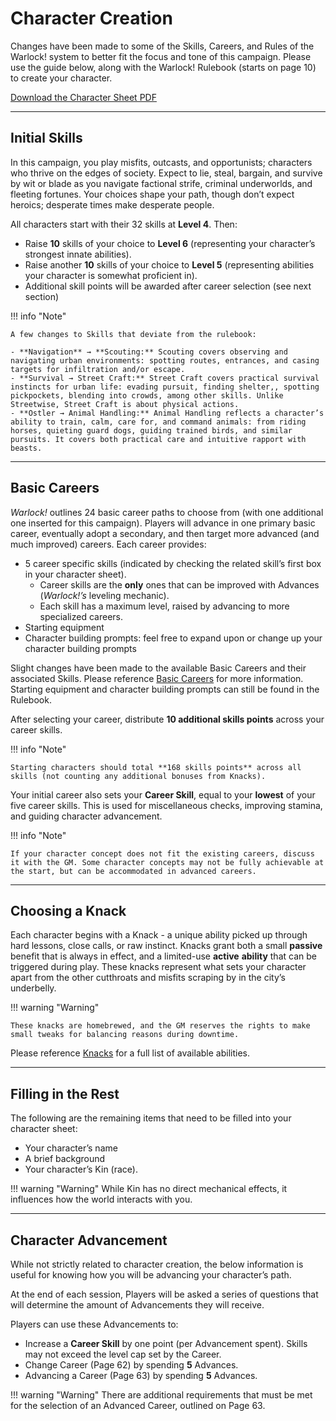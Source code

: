 # Character Creation

Changes have been made to some of the Skills, Careers, and Rules of the Warlock! system to better fit the focus and tone of this campaign. Please use the guide below, along with the Warlock! Rulebook (starts on page 10) to create your character.

[Download the Character Sheet PDF](/Coinmarch/handouts/character_sheet.pdf)

---

## Initial Skills

In this campaign, you play misfits, outcasts, and opportunists; characters who thrive on the edges of society. Expect to lie, steal, bargain, and survive by wit or blade as you navigate factional strife, criminal underworlds, and fleeting fortunes. Your choices shape your path, though don’t expect heroics; desperate times make desperate people.

All characters start with their 32 skills at **Level 4**. Then:

- Raise **10** skills of your choice to **Level 6** (representing your character’s strongest innate abilities).
- Raise another **10** skills of your choice to **Level 5** (representing abilities your character is somewhat proficient in).
- Additional skill points will be awarded after career selection (see next section)

!!! info "Note"

    A few changes to Skills that deviate from the rulebook:
    
    - **Navigation** → **Scouting:** Scouting covers observing and navigating urban environments: spotting routes, entrances, and casing targets for infiltration and/or escape.
    - **Survival → Street Craft:** Street Craft covers practical survival instincts for urban life: evading pursuit, finding shelter,, spotting pickpockets, blending into crowds, among other skills. Unlike Streetwise, Street Craft is about physical actions.
    - **Ostler → Animal Handling:** Animal Handling reflects a character’s ability to train, calm, care for, and command animals: from riding horses, quieting guard dogs, guiding trained birds, and similar pursuits. It covers both practical care and intuitive rapport with beasts.

---

## Basic Careers

_Warlock!_ outlines 24 basic career paths to choose from (with one additional one inserted for this campaign). Players will advance in one primary basic career, eventually adopt a secondary, and then target more advanced (and much improved) careers. Each career provides:

- 5 career specific skills (indicated by checking the related skill’s first box in your character sheet).
    - Career skills are the **only** ones that can be improved with Advances (_Warlock!’s_ leveling mechanic).
    - Each skill has a maximum level, raised by advancing to more specialized careers.
- Starting equipment
- Character building prompts: feel free to expand upon or change up your character building prompts

Slight changes have been made to the available Basic Careers and their associated Skills. Please reference [Basic Careers](/Coinmarch/player-introduction/character-creation/basic-careers/) for more information. Starting equipment and character building prompts can still be found in the Rulebook.

After selecting your career, distribute **10 additional skills points** across your career skills.

!!! info "Note"

    Starting characters should total **168 skills points** across all skills (not counting any additional bonuses from Knacks).

Your initial career also sets your **Career Skill**, equal to your **lowest** of your five career skills. This is used for miscellaneous checks, improving stamina, and guiding character advancement.

!!! info "Note"

    If your character concept does not fit the existing careers, discuss it with the GM. Some character concepts may not be fully achievable at the start, but can be accommodated in advanced careers.

---

## Choosing a Knack

Each character begins with a Knack - a unique ability picked up through hard lessons, close calls, or raw instinct. Knacks grant both a small **passive** benefit that is always in effect, and a limited-use **active** **ability** that can be triggered during play. These knacks represent what sets your character apart from the other cutthroats and misfits scraping by in the city’s underbelly.

!!! warning "Warning"

    These knacks are homebrewed, and the GM reserves the rights to make small tweaks for balancing reasons during downtime.

Please reference [Knacks](/Coinmarch/player-introduction/character-creation/knacks/) for a full list of available abilities.

---

## Filling in the Rest

The following are the remaining items that need to be filled into your character sheet:

- Your character’s name
- A brief background
- Your character’s Kin (race).
    
!!! warning "Warning"
    While Kin has no direct mechanical effects, it influences how the world interacts with you.

    

---

## Character Advancement

While not strictly related to character creation, the below information is useful for knowing how you will be advancing your character’s path.

At the end of each session, Players will be asked a series of questions that will determine the amount of Advancements they will receive.

Players can use these Advancements to:

- Increase a **Career Skill** by one point (per Advancement spent). Skills may not exceed the level cap set by the Career.
- Change Career (Page 62) by spending **5** Advances.
- Advancing a Career (Page 63) by spending **5** Advances.
    
!!! warning "Warning"
    There are additional requirements that must be met for the selection of an Advanced Career, outlined on Page 63.